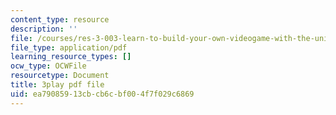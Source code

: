 ```yaml
---
content_type: resource
description: ''
file: /courses/res-3-003-learn-to-build-your-own-videogame-with-the-unity-game-engine-and-microsoft-kinect-january-iap-2017/ea79085913cbcb6cbf004f7f029c6869_4DmYVsqRbPg.pdf
file_type: application/pdf
learning_resource_types: []
ocw_type: OCWFile
resourcetype: Document
title: 3play pdf file
uid: ea790859-13cb-cb6c-bf00-4f7f029c6869
---
```

